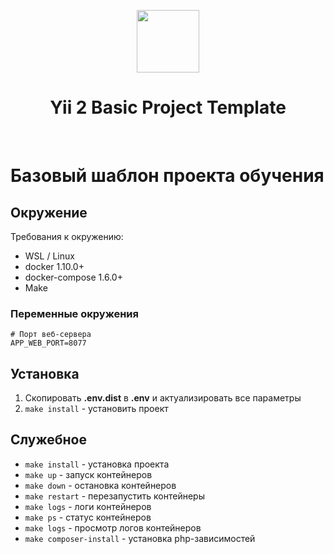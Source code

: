 <p align="center">
    <a href="https://github.com/yiisoft" target="_blank">
        <img src="https://avatars0.githubusercontent.com/u/993323" height="100px">
    </a>
    <h1 align="center">Yii 2 Basic Project Template</h1>
    <br>
</p>

Базовый шаблон проекта обучения
=====================================

## Окружение

Требования к окружению:

* WSL / Linux
* docker 1.10.0+
* docker-compose 1.6.0+
* Make

### Переменные окружения

```dotenv
# Порт веб-сервера
APP_WEB_PORT=8077
```

## Установка

1. Скопировать **.env.dist** в **.env** и актуализировать все параметры
1. `make install` - установить проект

## Служебное

- `make install` - установка проекта
- `make up` - запуск контейнеров
- `make down` - остановка контейнеров
- `make restart` - перезапустить контейнеры
- `make logs` - логи контейнеров
- `make ps` - статус контейнеров
- `make logs` - просмотр логов контейнеров
- `make composer-install` - установка php-зависимостей